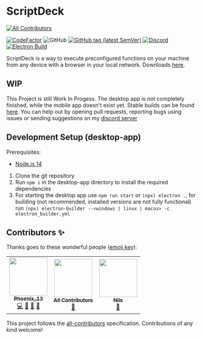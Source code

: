 # ScriptDeck

<!-- ALL-CONTRIBUTORS-BADGE:START - Do not remove or modify this section -->
[![All Contributors](https://img.shields.io/badge/all_contributors-3-orange.svg?style=flat-square)](#contributors-)
<!-- ALL-CONTRIBUTORS-BADGE:END -->

[![CodeFactor](https://www.codefactor.io/repository/github/phoenixgames-phoenix/scriptdeck/badge)](https://www.codefactor.io/repository/github/phoenixgames-phoenix/scriptdeck)
![GitHub](https://img.shields.io/github/license/PhoenixGames-Phoenix/ScriptDeck)
[![GitHub tag (latest SemVer)](https://img.shields.io/github/v/tag/PhoenixGames-Phoenix/ScriptDeck?label=version)](https://github.com/PhoenixGames-Phoenix/ScriptDeck/releases/latest)
[![Discord](https://img.shields.io/discord/396281837875625986?label=discord)](https://discord.gg/gTwuaHW)
[![Electron Build](https://github.com/PhoenixGames-Phoenix/ScriptDeck/actions/workflows/electron.yml/badge.svg)](https://github.com/PhoenixGames-Phoenix/ScriptDeck/actions/workflows/electron.yml)

ScriptDeck is a way to execute preconfigured functions on your machine from any device with a browser in your local network. Downloads [here](https://github.com/PhoenixGames-Phoenix/ScriptDeck/releases/latest).

## WIP

This Project is still Work In Progess. The desktop app is not completely finished, while the mobile app doesn't exist yet. Stable builds can be found [here](https://github.com/PhoenixGames-Phoenix/ScriptDeck/releases/latest). You can help out by opening pull requests, reporting bugs using issues or sending suggestions on my [discord server](https://discord.gg/gTwuaHW)

## Development Setup (desktop-app)

Prerequisites:

- [Node.js 14](https://nodejs.org/en/download/)

1. Clone the git repository
2. Run `npm i` in the desktop-app directory to install the required dependencies
3. For starting the desktop app use `npm run start` or `(npx) electron .`, for building (not recommended, installed versions are not fully functional) run `(npx) electron-builder --<windows | linux | macos> -c electron_builder.yml`

## Contributors ✨

Thanks goes to these wonderful people ([emoji key](https://allcontributors.org/docs/en/emoji-key)):

<!-- ALL-CONTRIBUTORS-LIST:START - Do not remove or modify this section -->
<!-- prettier-ignore-start -->
<!-- markdownlint-disable -->
<table>
  <tr>
    <td align="center"><a href="http://PhoenixGames-Phoenix.github.io"><img src="https://avatars.githubusercontent.com/u/47122082?v=4?s=100" width="100px;" alt=""/><br /><sub><b>Phoenix_13</b></sub></a><br /><a href="https://github.com/PhoenixGames-Phoenix/ScriptDeck/commits?author=PhoenixGames-Phoenix" title="Code">💻</a> <a href="#ideas-PhoenixGames-Phoenix" title="Ideas, Planning, & Feedback">🤔</a> <a href="https://github.com/PhoenixGames-Phoenix/ScriptDeck/commits?author=PhoenixGames-Phoenix" title="Documentation">📖</a> <a href="https://github.com/PhoenixGames-Phoenix/ScriptDeck/issues?q=author%3APhoenixGames-Phoenix" title="Bug reports">🐛</a></td>
    <td align="center"><a href="https://allcontributors.org"><img src="https://avatars.githubusercontent.com/u/46410174?v=4?s=100" width="100px;" alt=""/><br /><sub><b>All Contributors</b></sub></a><br /><a href="https://github.com/PhoenixGames-Phoenix/ScriptDeck/commits?author=all-contributors" title="Documentation">📖</a></td>
    <td align="center"><a href="https://github.com/DerKeksTV"><img src="https://avatars.githubusercontent.com/u/51215873?v=4?s=100" width="100px;" alt=""/><br /><sub><b>Nils</b></sub></a><br /><a href="https://github.com/PhoenixGames-Phoenix/ScriptDeck/issues?q=author%3ADerKeksTV" title="Bug reports">🐛</a></td>
  </tr>
</table>

<!-- markdownlint-restore -->
<!-- prettier-ignore-end -->

<!-- ALL-CONTRIBUTORS-LIST:END -->

This project follows the [all-contributors](https://github.com/all-contributors/all-contributors) specification. Contributions of any kind welcome!
